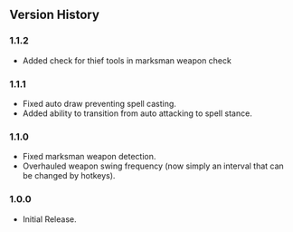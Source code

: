 ## Version History

### 1.1.2
* Added check for thief tools in marksman weapon check

### 1.1.1
* Fixed auto draw preventing spell casting.
* Added ability to transition from auto attacking to spell stance.

### 1.1.0
* Fixed marksman weapon detection.
* Overhauled weapon swing frequency (now simply an interval that can be changed by hotkeys).

### 1.0.0
* Initial Release.
